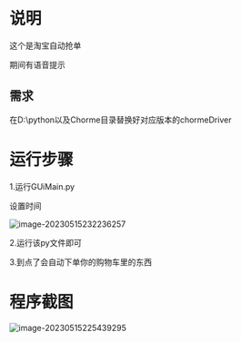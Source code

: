 # 说明

这个是淘宝自动抢单

期间有语音提示

## 需求

在D:\python以及Chorme目录替换好对应版本的chormeDriver

# 运行步骤

1.运行GUiMain.py

设置时间

![image-20230515232236257](https://farsblog.oss-cn-beijing.aliyuncs.com/PicGo/202305152322361.png)

2.运行该py文件即可

3.到点了会自动下单你的购物车里的东西

# 程序截图

![image-20230515225439295](https://farsblog.oss-cn-beijing.aliyuncs.com/PicGo/202305152254991.png)

